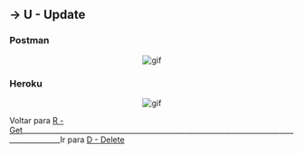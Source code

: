 ##  -> **U** - Update

### Postman
<p align="center">
  <img alt="gif" title="gif" src="./gif/.gif"/>
</p>

### Heroku
<p align="center">
  <img alt="gif" title="gif" src="./gif/.gif"/>
</p>

Voltar para [R - Get](https://github.com/AlineAlmeida85/Projeto-Final/blob/main/Demonstracao3.md)_________________________________________________________________________________________Ir para [D - Delete](https://github.com/AlineAlmeida85/Projeto-Final/blob/main/Demonstracao5.md)